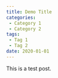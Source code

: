 ```yaml
---
title: Demo Title
categories:
 - Category 1
 - Category 2
tags:
 - Tag 1
 - Tag 2
date: 2020-01-01
---
```

This is a test post.